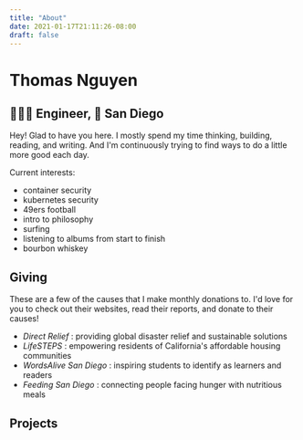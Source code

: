 ```yaml
---
title: "About"
date: 2021-01-17T21:11:26-08:00
draft: false
---
```

# Thomas Nguyen

## 👨🏻‍💻 Engineer, 📍 San Diego

Hey! Glad to have you here. I mostly spend my time thinking, building, reading, and writing. And I'm continuously trying to find ways to do a little more good each day.

Current interests:

- container security
- kubernetes security
- 49ers football
- intro to philosophy
- surfing
- listening to albums from start to finish
- bourbon whiskey

## Giving

These are a few of the causes that I make monthly donations to. I'd love for you to check out their websites, read their reports, and donate to their causes!

- _Direct Relief_ : providing global disaster relief and sustainable solutions
- _LifeSTEPS_ : empowering residents of California's affordable housing communities
- _WordsAlive San Diego_ : inspiring students to identify as learners and readers
- _Feeding San Diego_ : connecting people facing hunger with nutritious meals

## Projects
